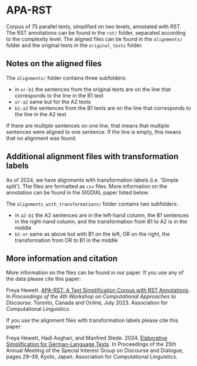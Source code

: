# APA-RST
Corpus of 75 parallel texts, simplified on two levels, annotated with RST. The RST annotations can be found in the `rst/` folder, separated according to the complexity level. The aligned files can be found in the `alignments/` folder and the original texts in the `original_texts` folder.

## Notes on the aligned files

The `alignments/` folder contains three subfolders:
- in `or-b1` the sentences from the original texts are on the line that corresponds to the line in the B1 text
- `or-a2` same but for the A2 texts
- `b1-a2` the sentences from the B1 texts are on the line that corresponds to the line in the A2 text

If there are multiple sentences on one line, that means that multiple sentences were aligned to one sentence. If the line is empty, this means that no alignment was found.

## Additional alignment files with transformation labels

As of 2024, we have alignments with transformation labels (i.e. 'Simple split'). The files are formatted as `csv` files. More information on the annotation can be found in the SIGDIAL paper listed below.

The `alignments_with_transformations/` folder contains two subfolders:
- in `a2-b1` the A2 sentences are in the left-hand column, the B1 sentences in the right-hand column, and the transformation from B1 to A2 is in the middle
- `b1-or` same as above but with B1 on the left, OR on the right, the transformation from OR to B1 in the middle

## More information and citation

More information on the files can be found in our paper. If you use any of the data please cite this paper:

Freya Hewett. [APA-RST: A Text Simplification Corpus with RST Annotations](https://aclanthology.org/2023.codi-1.23/). In *Proceedings of the 4th Workshop on Computational Approaches to Discourse*. Toronto, Canada and Online, July 2023. Association for Computational Linguistics. 

If you use the alignment files with transformation labels please cite this paper:

Freya Hewett, Hadi Asghari, and Manfred Stede. 2024. [Elaborative Simplification for German-Language Texts](https://aclanthology.org/2024.sigdial-1.3). In Proceedings of the 25th Annual Meeting of the Special Interest Group on Discourse and Dialogue, pages 29–39, Kyoto, Japan. Association for Computational Linguistics.
